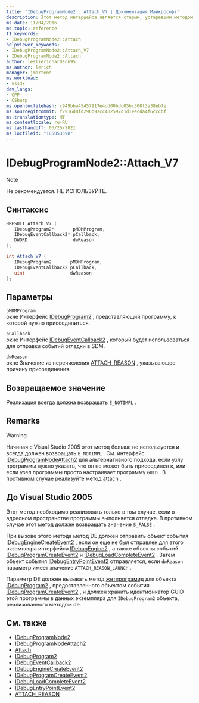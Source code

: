 ```yaml
---
title: 'IDebugProgramNode2:: Attach_V7 | Документация Майкрософт'
description: Этот метод интерфейса является старым, устаревшим методом присоединения, который использовался до Visual Studio 2005.
ms.date: 11/04/2016
ms.topic: reference
f1_keywords:
- IDebugProgramNode2::Attach
helpviewer_keywords:
- IDebugProgramNode2::Attach_V7
- IDebugProgramNode2::Attach
author: leslierichardson95
ms.author: lerich
manager: jmartens
ms.workload:
- vssdk
dev_langs:
- CPP
- CSharp
ms.openlocfilehash: c949bba45457917e4dd00bdc05bc300f3a38eb7e
ms.sourcegitcommit: f2916d8fd296b92cc402597d1d1eecda4f6cccbf
ms.translationtype: MT
ms.contentlocale: ru-RU
ms.lasthandoff: 03/25/2021
ms.locfileid: "105053598"
---
```

# <a name="idebugprogramnode2attach_v7"></a>IDebugProgramNode2::Attach_V7

> [!Note]
> Не рекомендуется. НЕ ИСПОЛЬЗУЙТЕ.

## <a name="syntax"></a>Синтаксис

```cpp
HRESULT Attach_V7 (
   IDebugProgram2*       pMDMProgram,
   IDebugEventCallback2* pCallback,
   DWORD                 dwReason
);
```

```csharp
int Attach_V7 (
   IDebugProgram2       pMDMProgram,
   IDebugEventCallback2 pCallback,
   uint                 dwReason
);
```

## <a name="parameters"></a>Параметры

`pMDMProgram`\
окне Интерфейс [IDebugProgram2](../../../extensibility/debugger/reference/idebugprogram2.md) , представляющий программу, к которой нужно присоединиться.

`pCallback`\
окне Интерфейс [IDebugEventCallback2](../../../extensibility/debugger/reference/idebugeventcallback2.md) , который будет использоваться для отправки событий отладки в SDM.

`dwReason`\
окне Значение из перечисления [ATTACH_REASON](../../../extensibility/debugger/reference/attach-reason.md) , указывающее причину присоединения.

## <a name="return-value"></a>Возвращаемое значение

Реализация всегда должна возвращать `E_NOTIMPL` .

## <a name="remarks"></a>Remarks

> [!WARNING]
> Начиная с Visual Studio 2005 этот метод больше не используется и всегда должен возвращать `E_NOTIMPL` . См. интерфейс [IDebugProgramNodeAttach2](../../../extensibility/debugger/reference/idebugprogramnodeattach2.md) для альтернативного подхода, если узлу программы нужно указать, что он не может быть присоединен к, или если узел программы просто настраивает программу `GUID` . В противном случае реализуйте метод [attach](../../../extensibility/debugger/reference/idebugengine2-attach.md) .

## <a name="prior-to-visual-studio-2005"></a>До Visual Studio 2005

Этот метод необходимо реализовать только в том случае, если в адресном пространстве программы выполняется отладка. В противном случае этот метод должен возвращать значение `S_FALSE` .

При вызове этого метода метод DE должен отправить объект события [IDebugEngineCreateEvent2](../../../extensibility/debugger/reference/idebugenginecreateevent2.md) , если он еще не был отправлен для этого экземпляра интерфейса [IDebugEngine2](../../../extensibility/debugger/reference/idebugengine2.md) , а также объекты событий [IDebugProgramCreateEvent2](../../../extensibility/debugger/reference/idebugprogramcreateevent2.md) и [IDebugLoadCompleteEvent2](../../../extensibility/debugger/reference/idebugloadcompleteevent2.md) . Затем объект события [IDebugEntryPointEvent2](../../../extensibility/debugger/reference/idebugentrypointevent2.md) отправляется, если `dwReason` параметр имеет значение `ATTACH_REASON_LAUNCH` .

Параметр DE должен вызывать метод [жетпрограмид](../../../extensibility/debugger/reference/idebugprogram2-getprogramid.md) для объекта [IDebugProgram2](../../../extensibility/debugger/reference/idebugprogram2.md) , предоставленного объектом события [IDebugProgramCreateEvent2](../../../extensibility/debugger/reference/idebugprogramcreateevent2.md) , и должен хранить идентификатор GUID этой программы в данных экземпляра для `IDebugProgram2` объекта, реализованного методом de.

## <a name="see-also"></a>См. также

- [IDebugProgramNode2](../../../extensibility/debugger/reference/idebugprogramnode2.md)
- [IDebugProgramNodeAttach2](../../../extensibility/debugger/reference/idebugprogramnodeattach2.md)
- [Attach](../../../extensibility/debugger/reference/idebugengine2-attach.md)
- [IDebugProgram2](../../../extensibility/debugger/reference/idebugprogram2.md)
- [IDebugEventCallback2](../../../extensibility/debugger/reference/idebugeventcallback2.md)
- [IDebugEngineCreateEvent2](../../../extensibility/debugger/reference/idebugenginecreateevent2.md)
- [IDebugProgramCreateEvent2](../../../extensibility/debugger/reference/idebugprogramcreateevent2.md)
- [IDebugLoadCompleteEvent2](../../../extensibility/debugger/reference/idebugloadcompleteevent2.md)
- [IDebugEntryPointEvent2](../../../extensibility/debugger/reference/idebugentrypointevent2.md)
- [ATTACH_REASON](../../../extensibility/debugger/reference/attach-reason.md)
